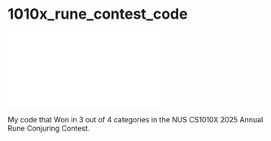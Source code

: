 # 1010x_rune_contest_code
![2025 Contest Results](./contest_results_2025.pdf)

My code that Won in 3 out of 4 categories in the NUS CS1010X 2025 Annual Rune Conjuring Contest.
